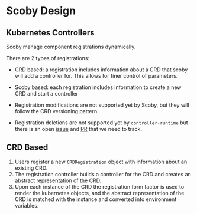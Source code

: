 # Scoby Design

## Kubernetes Controllers

Scoby manage component registrations dynamically.

There are 2 types of registrations:

- CRD based: a registration includes information about a CRD that scoby will add a controller for. This allows for finer control of parameters.
- Scoby based: each registration includes information to create a new CRD and start a controller

- Registration modifications are not supported yet by Scoby, but they will follow the CRD versioning pattern.
- Registration deletions are not supported yet by `controller-runtime` but there is an open [issue](https://github.com/kubernetes-sigs/controller-runtime/issues/1884) and [PR](https://github.com/kubernetes-sigs/controller-runtime/pull/2099) that we need to track.

## CRD Based

1. Users register a new `CRDRegistration` object with information about an existing CRD.
2. The registration controller builds a controller for the CRD and creates an abstract representation of the CRD.
3. Upon each instance of the CRD the registration form factor is used to render the kubernetes objects, and the abstract representation of the CRD is matched with the instance and converted into environment variables.